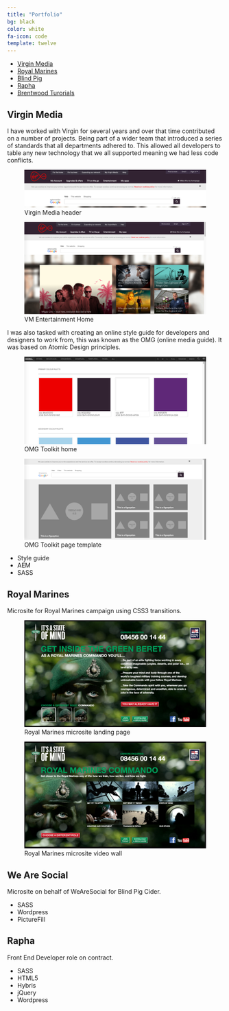 ```yaml
---
title: "Portfolio"
bg: black
color: white
fa-icon: code
template: twelve
---
```


<div class="projects">
  <ul>
    <li><a href="#vm">Virgin Media</a></li>
    <li><a href="#rm">Royal Marines</a></li>
    <li><a href="#bp">Blind Pig</a></li>
    <li><a href="#ra">Rapha</a></li>
    <li><a href="#bt">Brentwood Turorials</a></li>
  </ul>
</div>

## Virgin Media

I have worked with Virgin for several years and over that time contributed on a number of projects. Being part of a wider team that introduced a series of standards that all departments adhered to. This allowed all developers to table any new technology that we all supported meaning we had less code conflicts.

<figure>
  <img src="assets/virgin/header.png"/>
  <figcaption>Virgin Media header</figcaption>
</figure>
<figure>
  <img src="assets/virgin/entertainment-home.png"/>
  <figcaption>VM Entertainment Home</figcaption>
</figure>

I was also tasked with creating an online style guide for developers and designers to work from, this was known as the OMG (online media guide). It was based on Atomic Design principles.

<figure>
  <img src="assets/virgin/omg-toolkit-home.png"/>
  <figcaption>OMG Toolkit home</figcaption>
</figure>
<figure>
  <img src="assets/virgin/omg-template.png"/>
  <figcaption>OMG Toolkit page template</figcaption>
</figure>

<ul class="tags">
  <li>Style guide</li>
  <li>AEM</li>
  <li>SASS</li>
</ul>

## Royal Marines

Microsite for Royal Marines campaign using CSS3 transitions.

<figure>
  <img src="assets/royalmarines/landing.png"/>
  <figcaption>Royal Marines microsite landing page</figcaption>
</figure>
<figure>
  <img src="assets/royalmarines/video-wall.png"/>
  <figcaption>Royal Marines microsite video wall</figcaption>
</figure>

## We Are Social

Microsite on behalf of WeAreSocial for Blind Pig Cider.

<ul class="tags">
  <li>SASS</li>
  <li>Wordpress</li>
  <li>PictureFill</li>
</ul>

## Rapha

Front End Developer role on contract.

<ul class="tags">
  <li>SASS</li>
  <li>HTML5</li>
  <li>Hybris</li>
  <li>jQuery</li>
  <li>Wordpress</li>
</ul>

